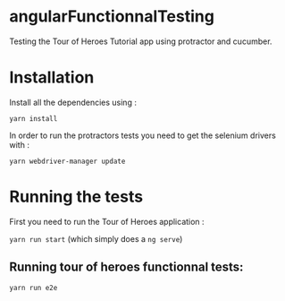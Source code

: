 # angularFunctionnalTesting
Testing the Tour of Heroes Tutorial app using protractor and cucumber.


# Installation

Install all the dependencies using : 

`yarn install`


In order to run the protractors tests you need to get the selenium drivers with :

`yarn webdriver-manager update`



# Running the tests

First you need to run the Tour of Heroes application :

`yarn run start` (which simply does a `ng serve`)

## Running tour of heroes functionnal tests:

`yarn run e2e`






